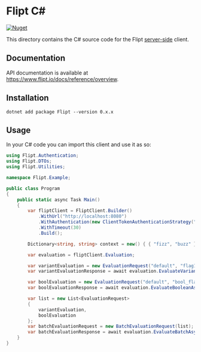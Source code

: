 # Flipt C\#

[![Nuget](https://img.shields.io/nuget/v/flipt)](https://www.nuget.org/packages/Flipt/)

This directory contains the C# source code for the Flipt [server-side](https://www.flipt.io/docs/integration/server/rest) client.

## Documentation

API documentation is available at <https://www.flipt.io/docs/reference/overview>.

## Installation

```console
dotnet add package Flipt --version 0.x.x
```

## Usage

In your C# code you can import this client and use it as so:

```csharp
using Flipt.Authentication;
using Flipt.DTOs;
using Flipt.Utilities;

namespace Flipt.Example;

public class Program
{
    public static async Task Main()
    {
        var fliptClient = FliptClient.Builder()
            .WithUrl("http://localhost:8080")
            .WithAuthentication(new ClientTokenAuthenticationStrategy("Client-Token"))
            .WithTimeout(30)
            .Build();

        Dictionary<string, string> context = new() { { "fizz", "buzz" } };

        var evaluation = fliptClient.Evaluation;

        var variantEvaluation = new EvaluationRequest("default", "flag1", "entity", context);
        var variantEvaluationResponse = await evaluation.EvaluateVariantAsync(variantEvaluation);

        var boolEvaluation = new EvaluationRequest("default", "bool_flag", "entity", context);
        var boolEvaluationResponse = await evaluation.EvaluateBooleanAsync(boolEvaluation);

        var list = new List<EvaluationRequest>
        {
            variantEvaluation,
            boolEvaluation
        };
        var batchEvaluationRequest = new BatchEvaluationRequest(list);
        var batchEvaluationResponse = await evaluation.EvaluateBatchAsync(batchEvaluationRequest);
    }
}
```